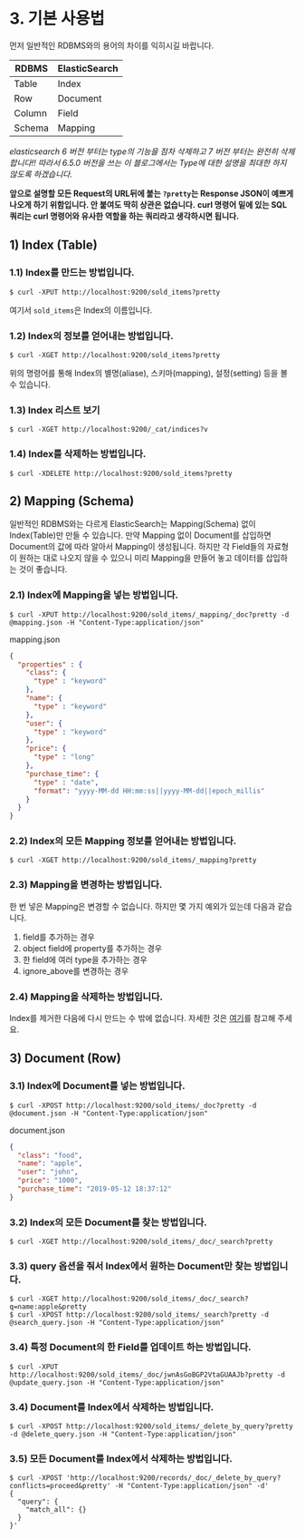 

# 3. 기본 사용법

먼저 일반적인 RDBMS와의 용어의 차이를 익히시길 바랍니다.

RDBMS | ElasticSearch
------|--------------
Table | Index
Row | Document
Column | Field
Schema | Mapping

*elasticsearch 6 버전 부터는 type의 기능을 점차 삭제하고 7 버전 부터는 완전히 삭제합니다!! 따라서 6.5.0 버전을 쓰는 이 블로그에서는 Type에 대한 설명을 최대한 하지 않도록 하겠습니다.*

**앞으로 설명할 모든 Request의 URL뒤에 붙는 `?pretty`는 Response JSON이 예쁘게 나오게 하기 위함입니다. 안 붙여도 딱히 상관은 없습니다.**
**curl 명령어 밑에 있는 SQL 쿼리는 curl 명령어와 유사한 역할을 하는 쿼리라고 생각하시면 됩니다.**

## 1) Index (Table)

### 1.1) Index를 만드는 방법입니다.

```shell
$ curl -XPUT http://localhost:9200/sold_items?pretty
```

여기서 `sold_items`은 Index의 이름입니다.

### 1.2) Index의 정보를 얻어내는 방법입니다.

```shell
$ curl -XGET http://localhost:9200/sold_items?pretty
```

위의 명령어를 통해 Index의 별명(aliase), 스키마(mapping), 설정(setting) 등을 볼 수 있습니다.

### 1.3) Index 리스트 보기

```shell
$ curl -XGET http://localhost:9200/_cat/indices?v
```

### 1.4) Index를 삭제하는 방법입니다.

```shell
$ curl -XDELETE http://localhost:9200/sold_items?pretty
```

## 2) Mapping (Schema)

일반적인 RDBMS와는 다르게 ElasticSearch는 Mapping(Schema) 없이 Index(Table)만 만들 수 있습니다.
만약 Mapping 없이 Document를 삽입하면 Document의 값에 따라 알아서 Mapping이 생성됩니다.
하지만 각 Field들의 자료형이 원하는 대로 나오지 않을 수 있으니 미리 Mapping을 만들어 놓고 데이터를 삽입하는 것이 좋습니다.

### 2.1) Index에 Mapping을 넣는 방법입니다.

```shell
$ curl -XPUT http://localhost:9200/sold_items/_mapping/_doc?pretty -d @mapping.json -H "Content-Type:application/json"
```

mapping.json
```json
{
  "properties" : {
    "class": {
      "type" : "keyword"
    },
    "name": {
      "type" : "keyword"
    },
    "user": {
      "type" : "keyword"
    },
    "price": {
      "type" : "long"
    },
    "purchase_time": {
      "type" : "date",
      "format": "yyyy-MM-dd HH:mm:ss||yyyy-MM-dd||epoch_millis"
    }
  }
}
```

### 2.2) Index의 모든 Mapping 정보를 얻어내는 방법입니다.

```shell
$ curl -XGET http://localhost:9200/sold_items/_mapping?pretty
```

### 2.3) Mapping을 변경하는 방법입니다.

한 번 넣은 Mapping은 변경할 수 없습니다.
하지만 몇 가지 예외가 있는데 다음과 같습니다.

1. field를 추가하는 경우
2. object field에 property를 추가하는 경우
3. 한 field에 여러 type을 추가하는 경우
4. ignore_above를 변경하는 경우

### 2.4) Mapping을 삭제하는 방법입니다.

Index를 제거한 다음에 다시 만드는 수 밖에 없습니다.
자세한 것은 [여기](https://www.elastic.co/guide/en/elasticsearch/reference/6.4/indices-delete-mapping.html)를 참고해 주세요.

## 3) Document (Row)

### 3.1) Index에 Document를 넣는 방법입니다.

```shell
$ curl -XPOST http://localhost:9200/sold_items/_doc?pretty -d @document.json -H "Content-Type:application/json"
```

document.json
```json
{
  "class": "food",
  "name": "apple",
  "user": "john",
  "price": "1000",
  "purchase_time": "2019-05-12 18:37:12"
}
```

### 3.2) Index의 모든 Document를 찾는 방법입니다.

```shell
$ curl -XGET http://localhost:9200/sold_items/_doc/_search?pretty
```

### 3.3) query 옵션을 줘서 Index에서 원하는 Document만 찾는 방법입니다.

```shell
$ curl -XGET http://localhost:9200/sold_items/_doc/_search?q=name:apple&pretty
$ curl -XPOST http://localhost:9200/sold_items/_search?pretty -d @search_query.json -H "Content-Type:application/json"
```

### 3.4) 특정 Document의 한 Field를 업데이트 하는 방법입니다.

```shell
$ curl -XPUT http://localhost:9200/sold_items/_doc/jwnAsGoBGP2VtaGUAAJb?pretty -d @update_query.json -H "Content-Type:application/json"
```

### 3.4) Document를 Index에서 삭제하는 방법입니다.

```shell
$ curl -XPOST http://localhost:9200/sold_items/_delete_by_query?pretty -d @delete_query.json -H "Content-Type:application/json"
```

### 3.5) 모든 Document를 Index에서 삭제하는 방법입니다.

```shell
$ curl -XPOST 'http://localhost:9200/records/_doc/_delete_by_query?conflicts=proceed&pretty' -H "Content-Type:application/json" -d'
{
  "query": {
    "match_all": {}
  }
}'
```